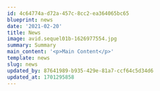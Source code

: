 ```yaml
---
id: 4c64774a-d72a-457c-8cc2-ea364065bc65
blueprint: news
date: '2021-02-20'
title: News
image: avid.sequel01b-1626977554.jpg
summary: Summary
main_content: '<p>Main Content</p>'
template: news
slug: news
updated_by: 87641989-b935-429e-81a7-ccf64c5d34d6
updated_at: 1701295858
---
```

